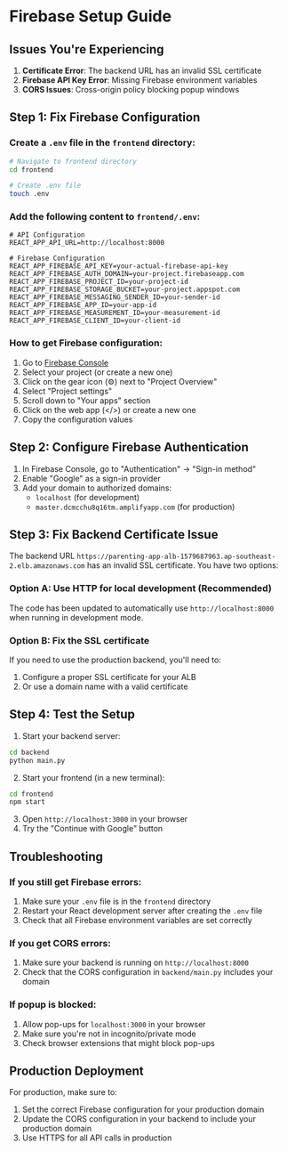 # Firebase Setup Guide

## Issues You're Experiencing

1. **Certificate Error**: The backend URL has an invalid SSL certificate
2. **Firebase API Key Error**: Missing Firebase environment variables
3. **CORS Issues**: Cross-origin policy blocking popup windows

## Step 1: Fix Firebase Configuration

### Create a `.env` file in the `frontend` directory:

```bash
# Navigate to frontend directory
cd frontend

# Create .env file
touch .env
```

### Add the following content to `frontend/.env`:

```env
# API Configuration
REACT_APP_API_URL=http://localhost:8000

# Firebase Configuration
REACT_APP_FIREBASE_API_KEY=your-actual-firebase-api-key
REACT_APP_FIREBASE_AUTH_DOMAIN=your-project.firebaseapp.com
REACT_APP_FIREBASE_PROJECT_ID=your-project-id
REACT_APP_FIREBASE_STORAGE_BUCKET=your-project.appspot.com
REACT_APP_FIREBASE_MESSAGING_SENDER_ID=your-sender-id
REACT_APP_FIREBASE_APP_ID=your-app-id
REACT_APP_FIREBASE_MEASUREMENT_ID=your-measurement-id
REACT_APP_FIREBASE_CLIENT_ID=your-client-id
```

### How to get Firebase configuration:

1. Go to [Firebase Console](https://console.firebase.google.com/)
2. Select your project (or create a new one)
3. Click on the gear icon (⚙️) next to "Project Overview"
4. Select "Project settings"
5. Scroll down to "Your apps" section
6. Click on the web app (</>) or create a new one
7. Copy the configuration values

## Step 2: Configure Firebase Authentication

1. In Firebase Console, go to "Authentication" → "Sign-in method"
2. Enable "Google" as a sign-in provider
3. Add your domain to authorized domains:
   - `localhost` (for development)
   - `master.dcmcchu8q16tm.amplifyapp.com` (for production)

## Step 3: Fix Backend Certificate Issue

The backend URL `https://parenting-app-alb-1579687963.ap-southeast-2.elb.amazonaws.com` has an invalid SSL certificate. You have two options:

### Option A: Use HTTP for local development (Recommended)
The code has been updated to automatically use `http://localhost:8000` when running in development mode.

### Option B: Fix the SSL certificate
If you need to use the production backend, you'll need to:
1. Configure a proper SSL certificate for your ALB
2. Or use a domain name with a valid certificate

## Step 4: Test the Setup

1. Start your backend server:
```bash
cd backend
python main.py
```

2. Start your frontend (in a new terminal):
```bash
cd frontend
npm start
```

3. Open `http://localhost:3000` in your browser
4. Try the "Continue with Google" button

## Troubleshooting

### If you still get Firebase errors:
1. Make sure your `.env` file is in the `frontend` directory
2. Restart your React development server after creating the `.env` file
3. Check that all Firebase environment variables are set correctly

### If you get CORS errors:
1. Make sure your backend is running on `http://localhost:8000`
2. Check that the CORS configuration in `backend/main.py` includes your domain

### If popup is blocked:
1. Allow pop-ups for `localhost:3000` in your browser
2. Make sure you're not in incognito/private mode
3. Check browser extensions that might block pop-ups

## Production Deployment

For production, make sure to:
1. Set the correct Firebase configuration for your production domain
2. Update the CORS configuration in your backend to include your production domain
3. Use HTTPS for all API calls in production 